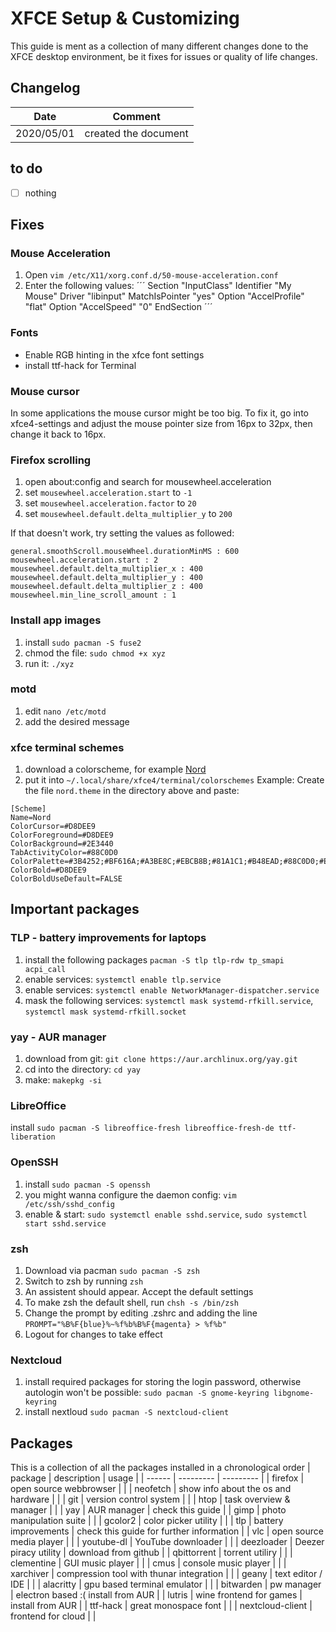 # XFCE Setup & Customizing
This guide is ment as a collection of many different changes done to the XFCE desktop environment, be it fixes for issues or quality of life changes.

## Changelog
| Date | Comment |
| ------ | ------ |
| 2020/05/01 | created the document |

## to do
- [ ] nothing

## Fixes
### Mouse Acceleration
1. Open `vim /etc/X11/xorg.conf.d/50-mouse-acceleration.conf`
2. Enter the following values:
´´´
Section "InputClass"
	Identifier "My Mouse"
	Driver "libinput"
	MatchIsPointer "yes"
	Option "AccelProfile" "flat"
	Option "AccelSpeed" "0"
EndSection
´´´

### Fonts
- Enable RGB hinting in the xfce font settings
- install ttf-hack for Terminal

### Mouse cursor
In some applications the mouse cursor might be too big. To fix it, go into xfce4-settings and adjust the mouse pointer size from 16px to 32px, then change it back to 16px.

### Firefox scrolling
1. open about:config and search for mousewheel.acceleration
2. set `mousewheel.acceleration.start` to `-1`
3. set `mousewheel.acceleration.factor` to `20`
4. set `mousewheel.default.delta_multiplier_y` to `200`

If that doesn't work, try setting the values as followed:
```
general.smoothScroll.mouseWheel.durationMinMS : 600
mousewheel.acceleration.start : 2
mousewheel.default.delta_multiplier_x : 400
mousewheel.default.delta_multiplier_y : 400
mousewheel.default.delta_multiplier_z : 400
mousewheel.min_line_scroll_amount : 1
```
### Install app images
1. install `sudo pacman -S fuse2`
2. chmod the file: `sudo chmod +x xyz`
3. run it: `./xyz`

### motd
1. edit `nano /etc/motd`
2. add the desired message

### xfce terminal schemes
1. download a colorscheme, for example [Nord](https://github.com/arcticicestudio/nord-xfce-terminal)
2. put it into `~/.local/share/xfce4/terminal/colorschemes`
Example:
Create the file `nord.theme` in the directory above and paste:
```
[Scheme]
Name=Nord
ColorCursor=#D8DEE9
ColorForeground=#D8DEE9
ColorBackground=#2E3440
TabActivityColor=#88C0D0
ColorPalette=#3B4252;#BF616A;#A3BE8C;#EBCB8B;#81A1C1;#B48EAD;#88C0D0;#E5E9F0;#4C566A;#BF616A;#A3BE8C;#EBCB8B;#81A1C1;#B48EAD;#8FBCBB;#ECEFF4
ColorBold=#D8DEE9
ColorBoldUseDefault=FALSE
```

## Important packages
### TLP - battery improvements for laptops
1. install the following packages `pacman -S tlp tlp-rdw tp_smapi acpi_call`
2. enable services: `systemctl enable tlp.service`
3. enable services: `systemctl enable NetworkManager-dispatcher.service`
4. mask the following services: `systemctl mask systemd-rfkill.service`, `systemctl mask systemd-rfkill.socket`

### yay - AUR manager
1. download from git: `git clone https://aur.archlinux.org/yay.git`
2. cd into the directory: `cd yay`
3. make: `makepkg -si`

### LibreOffice
install `sudo pacman -S libreoffice-fresh libreoffice-fresh-de ttf-liberation`

### OpenSSH
1. install `sudo pacman -S openssh`
2. you might wanna configure the daemon config: `vim /etc/ssh/sshd_config`
2. enable & start: `sudo systemctl enable sshd.service`, `sudo systemctl start sshd.service`

### zsh
1. Download via pacman `sudo pacman -S zsh`
2. Switch to zsh by running `zsh`
3. An assistent should appear. Accept the default settings
4. To make zsh the default shell, run `chsh -s /bin/zsh`
5. Change the prompt by editing .zshrc and adding the line `PROMPT="%B%F{blue}%~%f%b%B%F{magenta} > %f%b"`
6. Logout for changes to take effect

### Nextcloud
1. install required packages for storing the login password, otherwise autologin won't be possible: `sudo pacman -S gnome-keyring libgnome-keyring`
2. install nextloud `sudo pacman -S nextcloud-client`

## Packages
This is a collection of all the packages installed in a chronological order
| package | description | usage |
| ------ | --------- | --------- |
| firefox | open source webbrowser | |
| neofetch | show info about the os and hardware | |
| git | version control system | |
| htop | task overview & manager | |
| yay | AUR manager | check this guide |
| gimp | photo manipulation suite | |
| gcolor2 | color picker utility | |
| tlp | battery improvements | check this guide for further information |
| vlc | open source media player | |
| youtube-dl | YouTube downloader | |
| deezloader | Deezer piracy utility | download from github |
| qbittorrent | torrent utiliry | |
| clementine | GUI music player | |
| cmus | console music player | |
| xarchiver | compression tool with thunar integration | |
| geany | text editor / IDE | |
| alacritty | gpu based terminal emulator | |
| bitwarden | pw manager | electron based :( install from AUR |
| lutris | wine frontend for games | install from AUR |
| ttf-hack | great monospace font | |
| nextcloud-client | frontend for cloud | |
